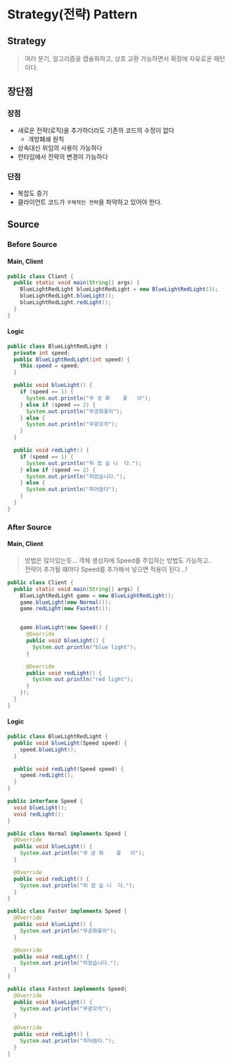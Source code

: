# Strategy(전략) Pattern

## Strategy

> 여러 분기, 알고리즘을 캡슐화하고, 상호 교환 가능하면서 확장에 자유로운 패턴이다.

## 장단점

### 장점

- 새로운 전략(로직)을 추가하더라도 기존의 코드의 수정이 없다
  - 개방폐쇄 원칙
- 상속대신 위임의 사용이 가능하다
- 런타임에서 전략의 변경이 가능하다

### 단점

- 복잡도 증기
- 클라이언트 코드가 `구체적인 전략`을 파악하고 있어야 한다.

## Source

### Before Source

#### Main, Client

```java
public class Client {
  public static void main(String[] args) {
    BlueLightRedLight blueLightRedLight = new BlueLightRedLight(3);
    blueLightRedLight.blueLight();
    blueLightRedLight.redLight();
  }
}
```

#### Logic

```java
public class BlueLightRedLight {
  private int speed;
  public BlueLightRedLight(int speed) {
    this.speed = speed;
  }

  public void blueLight() {
    if (speed == 1) {
      System.out.println("무 궁 화    꽃   이");
    } else if (speed == 2) {
      System.out.println("무궁화꽃이");
    } else {
      System.out.println("무광꼬치");
    }
  }

  public void redLight() {
    if (speed == 1) {
      System.out.println("피 었 습 니  다.");
    } else if (speed == 2) {
      System.out.println("피었습니다.");
    } else {
      System.out.println("피어씀다");
    }
  }
}
```

### After Source

#### Main, Client

> 방법은 많이있는듯... 객체 생성자에 Speed를 주입하는 방법도 가능하고..  
> 전략이 추가될 떄마다 Speed를 추가해서 넣으면 적용이 된다...!

```java
public class Client {
  public static void main(String[] args) {
    BlueLightRedLight game = new BlueLightRedLight();
    game.blueLight(new Normal());
    game.redLight(new Fastest());


    game.blueLight(new Speed() {
      @Override
      public void blueLight() {
        System.out.println("blue light");
      }

      @Override
      public void redLight() {
        System.out.println("red light");
      }
    });
  }
}
```

#### Logic

```java
public class BlueLightRedLight {
  public void blueLight(Speed speed) {
    speed.blueLight();
  }

  public void redLight(Speed speed) {
    speed.redLight();
  }
}

public interface Speed {
  void blueLight();
  void redLight();
}

public class Normal implements Speed {
  @Override
  public void blueLight() {
    System.out.println("무 궁 화    꽃   이");
  }

  @Override
  public void redLight() {
    System.out.println("피 었 습 니  다.");
  }
}

public class Faster implements Speed {
  @Override
  public void blueLight() {
    System.out.println("무궁화꽃이");
  }

  @Override
  public void redLight() {
    System.out.println("피었습니다.");
  }
}

public class Fastest implements Speed{
  @Override
  public void blueLight() {
    System.out.println("무광꼬치");
  }

  @Override
  public void redLight() {
    System.out.println("피어씀다.");
  }
}

```
